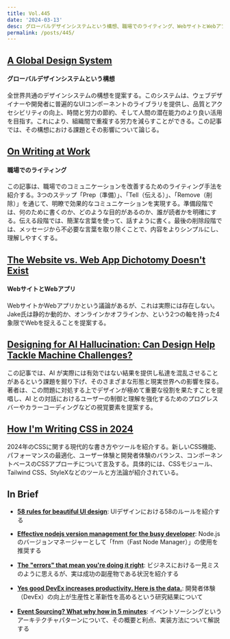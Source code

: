 ```yaml
---
title: Vol.445
date: '2024-03-13'
desc: グローバルデザインシステムという構想、職場でのライティング、WebサイトとWebアプリ、ほか計10リンク
permalink: /posts/445/
---
```


## [A Global Design System](https://bradfrost.com/blog/post/a-global-design-system/)
#### グローバルデザインシステムという構想

全世界共通のデザインシステムの構想を提案する。このシステムは、ウェブデザイナーや開発者に普遍的なUIコンポーネントのライブラリを提供し、品質とアクセシビリティの向上、時間と労力の節約、そして人間の潜在能力のより良い活用を目指す。これにより、組織間で重複する労力を減らすことができる。この記事では、その構想における課題とその影響について論じる。

## [On Writing at Work](https://poczwardowski.substack.com/p/on-writing-at-work)
#### 職場でのライティング

この記事は、職場でのコミュニケーションを改善するためのライティング手法を紹介する。3つのステップ「Prep（準備）」、「Tell（伝える）」、「Remove（削除）」を通じて、明瞭で効果的なコミュニケーションを実現する。準備段階では、何のために書くのか、どのような目的があるのか、誰が読者かを明確にする。伝える段階では、簡潔な言葉を使って、話すように書く。最後の削除段階では、メッセージから不必要な言葉を取り除くことで、内容をよりシンプルにし、理解しやすくする。


## [The Website vs. Web App Dichotomy Doesn't Exist](https://jakelazaroff.com/words/the-website-vs-web-app-dichotomy-doesnt-exist/)
#### WebサイトとWebアプリ

WebサイトかWebアプリかという議論があるが、これは実際には存在しない。Jake氏は静的か動的か、オンラインかオフラインか、という2つの軸を持った4象限でWebを捉えることを提案する。

## [Designing for AI Hallucination: Can Design Help Tackle Machine Challenges?](https://uxmag.com/articles/designing-for-ai-hallucination-can-design-help-tackle-machine-challenges)

この記事では、AI が実際には有効ではない結果を提供し私達を混乱させることがあるという課題を掘り下げ、そのさまざまな形態と現実世界への影響を探る。著者は、この問題に対処する上でデザインが極めて重要な役割を果たすことを提唱し、AI との対話におけるユーザーの制御と理解を強化するためのプログレスバーやカラーコーディングなどの視覚要素を提案する。

## [How I'm Writing CSS in 2024](https://leerob.io/blog/css)

2024年のCSSに関する現代的な書き方やツールを紹介する。新しいCSS機能、パフォーマンスの最適化、ユーザー体験と開発者体験のバランス、コンポーネントベースのCSSアプローチについて言及する。具体的には、CSSモジュール、Tailwind CSS、StyleXなどのツールと方法論が紹介されている。


## In Brief

- **[58 rules for beautiful UI design](https://uxdesign.cc/58-rules-for-stunning-and-effective-user-interface-design-ea4b93f931f6)**: UIデザインにおける58のルールを紹介する

- **[Effective nodejs version management for the busy developer](https://blog.theodo.com/2024/01/manage-node-js-version/)**: Node.jsのバージョンマネージャーとして「fnm（Fast Node Manager）」の使用を推奨する

- **[The "errors" that mean you're doing it right](https://longform.asmartbear.com/good-problems-to-have/)**: ビジネスにおける一見ミスのように思えるが、実は成功の副産物である状況を紹介する

- **[Yes good DevEx increases productivity. Here is the data.](https://github.blog/2024-01-23-good-devex-increases-productivity/)**: 開発者体験（DevEx）の向上が生産性と革新性を高めるという研究結果について

- **[Event Sourcing? What why how in 5 minutes](https://blog.theodo.com/2024/01/event-sourcing-what-why-how/)**: イベントソーシングというアーキテクチャパターンについて、その概要と利点、実装方法について解説する
